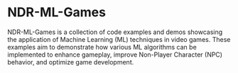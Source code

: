 # NDR-ML-Games
 NDR-ML-Games is a collection of code examples and demos showcasing the application of Machine Learning (ML) techniques in video games. These examples aim to demonstrate how various ML algorithms can be implemented to enhance gameplay, improve Non-Player Character (NPC) behavior, and optimize game development.
